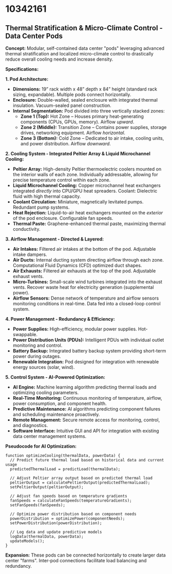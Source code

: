 # 10342161

## Thermal Stratification & Micro-Climate Control - Data Center Pods

**Concept:** Modular, self-contained data center "pods" leveraging advanced thermal stratification and localized micro-climate control to drastically reduce overall cooling needs and increase density.

**Specifications:**

**1. Pod Architecture:**

*   **Dimensions:** 19” rack width x 48” depth x 84” height (standard rack sizing, expandable). Multiple pods connect horizontally.
*   **Enclosure:** Double-walled, sealed enclosure with integrated thermal insulation. Vacuum-sealed panel construction.
*   **Internal Segmentation:** Pod divided into three vertically stacked zones:
    *   **Zone 1 (Top):** Hot Zone – Houses primary heat-generating components (CPUs, GPUs, memory). Airflow *upward*.
    *   **Zone 2 (Middle):** Transition Zone – Contains power supplies, storage drives, networking equipment. Airflow *horizontal*.
    *   **Zone 3 (Bottom):** Cold Zone – Dedicated to air intake, cooling units, and power distribution. Airflow *downward*.

**2. Cooling System - Integrated Peltier Array & Liquid Microchannel Cooling:**

*   **Peltier Array:** High-density Peltier thermoelectric coolers mounted on the interior walls of each zone. Individually addressable, allowing for precise temperature control within each zone.
*   **Liquid Microchannel Cooling:** Copper microchannel heat exchangers integrated *directly* into CPU/GPU heat spreaders. Coolant: Dielectric fluid with high thermal capacity.
*   **Coolant Circulation:** Miniature, magnetically levitated pumps. Redundant pump systems.
*   **Heat Rejection:** Liquid-to-air heat exchangers mounted on the *exterior* of the pod enclosure. Configurable fan speeds.
*   **Thermal Paste:** Graphene-enhanced thermal paste, maximizing thermal conductivity.

**3. Airflow Management - Directed & Layered:**

*   **Air Intakes:** Filtered air intakes at the bottom of the pod. Adjustable intake dampers.
*   **Air Ducts:** Internal ducting system directing airflow through each zone. Computational Fluid Dynamics (CFD) optimized duct shapes.
*   **Air Exhausts:** Filtered air exhausts at the top of the pod. Adjustable exhaust vents.
*   **Micro-Turbines:** Small-scale wind turbines integrated into the exhaust vents. Recover waste heat for electricity generation (supplemental power).
*   **Airflow Sensors:** Dense network of temperature and airflow sensors monitoring conditions in real-time. Data fed into a closed-loop control system.

**4. Power Management - Redundancy & Efficiency:**

*   **Power Supplies:** High-efficiency, modular power supplies. Hot-swappable.
*   **Power Distribution Units (PDUs):** Intelligent PDUs with individual outlet monitoring and control.
*   **Battery Backup:** Integrated battery backup system providing short-term power during outages.
*   **Renewable Integration:** Pod designed for integration with renewable energy sources (solar, wind).

**5. Control System - AI-Powered Optimization:**

*   **AI Engine:** Machine learning algorithm predicting thermal loads and optimizing cooling parameters.
*   **Real-Time Monitoring:** Continuous monitoring of temperature, airflow, power consumption, and component health.
*   **Predictive Maintenance:** AI algorithms predicting component failures and scheduling maintenance proactively.
*   **Remote Management:** Secure remote access for monitoring, control, and diagnostics.
*   **Software Interface:** Intuitive GUI and API for integration with existing data center management systems.

**Pseudocode for AI Optimization:**

```
function optimizeCooling(thermalData, powerData) {
  // Predict future thermal load based on historical data and current usage
  predictedThermalLoad = predictLoad(thermalData);

  // Adjust Peltier array output based on predicted thermal load
  peltierOutput = calculatePeltierOutput(predictedThermalLoad);
  setPeltierOutput(peltierOutput);

  // Adjust fan speeds based on temperature gradients
  fanSpeeds = calculateFanSpeeds(temperatureGradients);
  setFanSpeeds(fanSpeeds);

  // Optimize power distribution based on component needs
  powerDistribution = optimizePower(componentNeeds);
  setPowerDistribution(powerDistribution);

  // Log data and update predictive models
  logData(thermalData, powerData);
  updateModels();
}
```

**Expansion:** These pods can be connected horizontally to create larger data center "farms".  Inter-pod connections facilitate load balancing and redundancy.